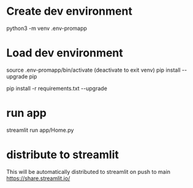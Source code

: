 # Create dev environment
python3 -m venv .env-promapp

# Load dev environment
source .env-promapp/bin/activate
(deactivate to exit venv)
pip install --upgrade pip

pip install -r requirements.txt --upgrade

# run app
streamlit run app/Home.py

# distribute to streamlit
This will be automatically distributed to streamlit on push to main  
https://share.streamlit.io/
